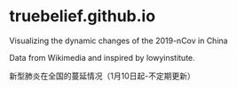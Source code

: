 # truebelief.github.io
Visualizing the dynamic changes of the 2019-nCov in China

Data from Wikimedia and inspired by lowyinstitute.

新型肺炎在全国的蔓延情况（1月10日起-不定期更新）
